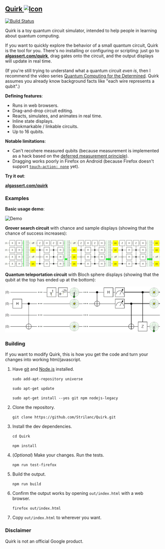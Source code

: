 
## <a href="http://algassert.com/quirk">Quirk <img src="./favicon.ico" alt="Icon" title="Icon" /></a>

[![Build Status](https://travis-ci.org/Strilanc/Quirk.svg?branch=master)](https://travis-ci.org/Strilanc/Quirk)

Quirk is a toy quantum circuit simulator, intended to help people in learning about quantum computing.

If you want to quickly explore the behavior of a small quantum circuit, Quirk is the tool for you.
There's no installing or configuring or scripting: just go to **[algassert.com/quirk](http://algassert.com/quirk)**, drag gates onto the circuit, and the output displays will update in real time.

(If you're still trying to understand what a quantum circuit _even is_, then I recommend the video series [Quantum Computing for the Determined](https://www.youtube.com/playlist?list=PL1826E60FD05B44E4).
Quirk assumes you already know background facts like "each wire represents a qubit".)

**Defining features**:

- Runs in web browsers.
- Drag-and-drop circuit editing.
- Reacts, simulates, and animates in real time.
- Inline state displays.
- Bookmarkable / linkable circuits.
- Up to 16 qubits.

**Notable limitations**:

- Can't recohere measured qubits (because measurement is implemented as a hack based on the [deferred measurement principle](https://en.wikipedia.org/wiki/Deferred_Measurement_Principle)).
- Dragging works poorly in Firefox on Android (because Firefox doesn't support [`touch-action: none`](https://developer.mozilla.org/en-US/docs/Web/CSS/touch-action) yet).

**Try it out**:

**[algassert.com/quirk](http://algassert.com/quirk)**

### Examples

**Basic usage demo**:

![Demo](./README_Demo.gif)

**Grover search circuit** with chance and sample displays (showing that the chance of success increases):

![Grover search](./README_Grover.gif)

**Quantum teleportation circuit** with Bloch sphere displays (showing that the qubit at the top has ended up at the bottom):

![Quantum teleportation](./README_Teleportation.gif)

### Building

If you want to modify Quirk, this is how you get the code and turn your changes into working html/javascript.

1. Have [git](https://git-scm.com/) and [Node.js](https://nodejs.org/en/download/) installed.

   `sudo add-apt-repository universe`

   `sudo apt-get update`

   `sudo apt-get install --yes git npm nodejs-legacy`

2. Clone the repository.

   `git clone https://github.com/Strilanc/Quirk.git`

3. Install the dev dependencies.

   `cd Quirk`

   `npm install`

4. (_Optional_) Make your changes. Run the tests.

   `npm run test-firefox`

5. Build the output.

   `npm run build`

6. Confirm the output works by opening `out/index.html` with a web browser.

   `firefox out/index.html`

7. Copy `out/index.html` to wherever you want.

### Disclaimer

Quirk is not an official Google product.
